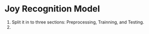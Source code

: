 # Joy Recognition Model

1. Split it in to three sections: Preprocessing, Trainning, and Testing. 
2. 